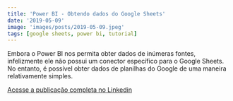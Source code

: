```yaml
---
title: 'Power BI - Obtendo dados do Google Sheets'
date: '2019-05-09'
image: 'images/posts/2019-05-09.jpeg'
tags: [google sheets, power bi, tutorial]
---
```


Embora o Power BI nos permita obter dados de inúmeras fontes, infelizmente ele não possui um conector específico para o Google Sheets. No entanto, é possível obter dados de planilhas do Google de uma maneira relativamente simples.

<a href="https://www.linkedin.com/pulse/power-bi-obtendo-dados-do-google-sheets-antonio-c-da-silva-júnior/" class="nav__link cta-button button button--small" target="_blank">Acesse a publicação completa no Linkedin</a>
